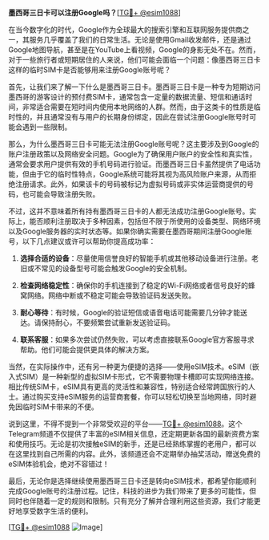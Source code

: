 **墨西哥三日卡可以注册Google吗？**[[TG💪+ @esim1088](https://t.me/s/esim1088)]

在当今数字化的时代，Google作为全球最大的搜索引擎和互联网服务提供商之一，其服务几乎覆盖了我们的日常生活。无论是使用Gmail收发邮件，还是通过Google地图导航，甚至是在YouTube上看视频，Google的身影无处不在。然而，对于一些旅行者或短期居住的人来说，他们可能会面临一个问题：像墨西哥三日卡这样的临时SIM卡是否能够用来注册Google账号呢？

首先，让我们来了解一下什么是墨西哥三日卡。墨西哥三日卡是一种专为短期访问墨西哥的游客设计的预付费SIM卡，通常包含一定量的数据流量、短信和通话时间，非常适合需要在短时间内使用本地网络的人群。然而，由于这类卡的性质是临时性的，并且通常没有与用户的长期身份绑定，因此在尝试注册Google账号时可能会遇到一些限制。

那么，为什么墨西哥三日卡可能无法注册Google账号呢？这主要涉及到Google的账户注册政策以及网络安全问题。Google为了确保用户账户的安全性和真实性，通常会要求用户提供有效的手机号码进行验证。而墨西哥三日卡虽然提供了电话功能，但由于它的临时性特点，Google系统可能将其视为高风险账户来源，从而拒绝注册请求。此外，如果该卡的号码被标记为虚拟号码或非实体运营商提供的号码，也可能会导致注册失败。

不过，这并不意味着所有持有墨西哥三日卡的人都无法成功注册Google账号。实际上，能否顺利注册取决于多种因素，包括但不限于所使用的设备类型、网络环境以及Google服务器的实时状态等。如果你确实需要在墨西哥期间注册Google账号，以下几点建议或许可以帮助你提高成功率：

1. **选择合适的设备**：尽量使用信誉良好的智能手机或其他移动设备进行注册。老旧或不常见的设备型号可能会触发Google的安全机制。
   
2. **检查网络稳定性**：确保你的手机连接到了稳定的Wi-Fi网络或者信号良好的蜂窝网络。网络中断或不稳定可能会导致验证码发送失败。

3. **耐心等待**：有时候，Google的验证短信或语音电话可能需要几分钟才能送达。请保持耐心，不要频繁尝试重新发送验证码。

4. **联系客服**：如果多次尝试仍然失败，可以考虑直接联系Google官方客服寻求帮助。他们可能会提供更具体的解决方案。

当然，在实际操作中，还有另一种更为便捷的选择——使用eSIM技术。eSIM（嵌入式SIM）是一种新型的虚拟SIM卡形式，它不需要物理卡槽即可实现网络连接。相比传统SIM卡，eSIM具有更高的灵活性和兼容性，特别适合经常跨国旅行的人士。通过购买支持eSIM服务的运营商套餐，你可以轻松切换至当地网络，同时避免因临时SIM卡带来的不便。

说到这里，不得不提到一个非常受欢迎的平台——[TG💪+ @esim1088](https://t.me/s/esim1088)。这个Telegram频道不仅提供了丰富的eSIM相关信息，还定期更新各国的最新资费方案和使用技巧。无论是初次接触eSIM的新手，还是已经熟练掌握的老用户，都可以在这里找到自己所需的内容。此外，该频道还会不定期举办抽奖活动，赠送免费的eSIM体验机会，绝对不容错过！

最后，无论你是选择继续使用墨西哥三日卡还是转向eSIM技术，都希望你能顺利完成Google账号的注册过程。记住，科技的进步为我们带来了更多的可能性，但同时也伴随着一定的规则和限制。只有充分了解并合理利用这些资源，我们才能更好地享受数字生活的便利。

[[TG💪+ @esim1088](https://t.me/s/esim1088) ![Image](https://i.postimg.cc/4NQfJmqS/Snipaste-2025-05-13-00-14-12.png)]
